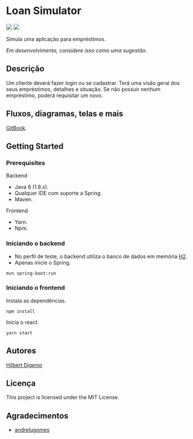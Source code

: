 # Loan Simulator
<img src="https://img.shields.io/badge/in%20development-0.0.2-green">
<img src="https://img.shields.io/badge/branch-test-orange">

Simula uma aplicação para empréstimos.

_Em desenvolvimento, considere isso como uma sugestão._

## Descrição

Um cliente deverá fazer login ou se cadastrar. Terá uma visão geral dos seus empréstimos, detalhes e situação.
Se não possuir nenhum empréstimo, poderá requisitar um novo.

## Fluxos, diagramas, telas e mais
[GitBook](https://hil-beer-t-git.gitbook.io/loan-simulator-v.0.0.2/).

## Getting Started

### Prerequisites

Backend
* Java 8 (1.8.x).
* Qualquer IDE com suporte a Spring.
* Maven.

Frontend
* Yarn.
* Npm.

### Iniciando o backend

* No perfil de teste, o backend utiliza o banco de dados em memória [H2](https://www.h2database.com/html/main.html).
* Apenas inicie o Spring.
```
mvn spring-boot:run
```
### Iniciando o frontend

Instala as dependências.
```
npm install
```

Inicia o react.
```
yarn start
```


## Autores

[Hilbert Digenio](https://github.com/hil-beer-t)

## Licença

This project is licensed under the MIT License.

## Agradecimentos

* [andrelugomes](https://github.com/andrelugomes/digital-innovation-one)